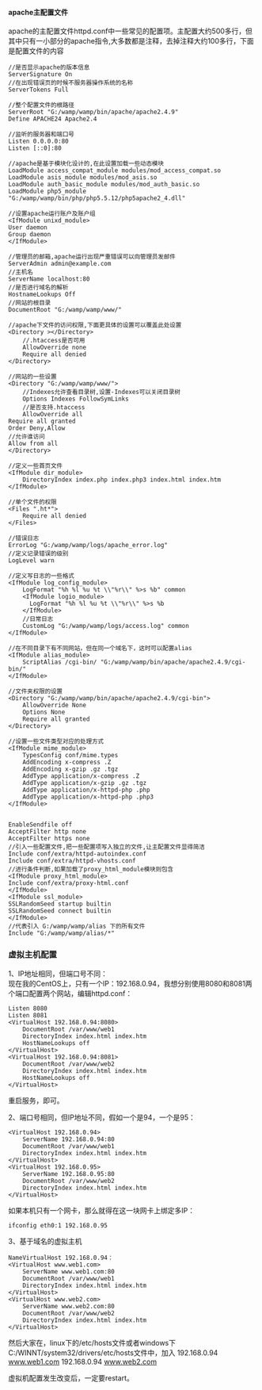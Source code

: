 #### apache主配置文件

apache的主配置文件httpd.conf中一些常见的配置项。主配置大约500多行，但其中只有一小部分的apache指令,大多数都是注释，去掉注释大约100多行，下面是配置文件的内容

    //是否显示apache的版本信息
    ServerSignature On
    //在出现错误页的时候不服务器操作系统的名称
    ServerTokens Full
    
    //整个配置文件的根路径
    ServerRoot "G:/wamp/wamp/bin/apache/apache2.4.9"
    Define APACHE24 Apache2.4
    
    //监听的服务器和端口号
    Listen 0.0.0.0:80
    Listen [::0]:80
    
    //apache是基于模块化设计的,在此设置加载一些动态模块
    LoadModule access_compat_module modules/mod_access_compat.so
    LoadModule asis_module modules/mod_asis.so
    LoadModule auth_basic_module modules/mod_auth_basic.so
    LoadModule php5_module "G:/wamp/wamp/bin/php/php5.5.12/php5apache2_4.dll"
    
    //设置apache运行账户及账户组
    <IfModule unixd_module>
    User daemon
    Group daemon
    </IfModule>
    
    //管理员的邮箱,apache运行出现严重错误可以向管理员发邮件
    ServerAdmin admin@example.com
    //主机名
    ServerName localhost:80
    //是否进行域名的解析
    HostnameLookups Off
    //网站的根目录
    DocumentRoot "G:/wamp/wamp/www/"
    
    //apache下文件的访问权限,下面更具体的设置可以覆盖此处设置
    <Directory ></Directory>
        //.htaccess是否可用
        AllowOverride none
        Require all denied
    </Directory>
    
    //网站的一些设置
    <Directory "G:/wamp/wamp/www/">
        //Indexes允许查看目录树,设置-Indexes可以关闭目录树
        Options Indexes FollowSymLinks
        //是否支持.htaccess
        AllowOverride all
    Require all granted
    Order Deny,Allow
    //允许谁访问 
    Allow from all 
    </Directory>
    
    //定义一些首页文件
    <IfModule dir_module>
        DirectoryIndex index.php index.php3 index.html index.htm
    </IfModule>
    
    //单个文件的权限
    <Files ".ht*">
        Require all denied
    </Files>
    
    //错误日志
    ErrorLog "G:/wamp/wamp/logs/apache_error.log"
    //定义记录错误的级别
    LogLevel warn
    
    //定义写日志的一些格式
    <IfModule log_config_module>
        LogFormat "%h %l %u %t \\"%r\\" %>s %b" common
        <IfModule logio_module>
          LogFormat "%h %l %u %t \\"%r\\" %>s %b
        </IfModule>
        //日常日志
        CustomLog "G:/wamp/wamp/logs/access.log" common
    </IfModule>
    
    //在不同目录下有不同网站，但在同一个域名下，这时可以配置alias
    <IfModule alias_module>
        ScriptAlias /cgi-bin/ "G:/wamp/wamp/bin/apache/apache2.4.9/cgi-bin/"
    </IfModule>
    
    //文件夹权限的设置
    <Directory "G:/wamp/wamp/bin/apache/apache2.4.9/cgi-bin">
        AllowOverride None
        Options None
        Require all granted
    </Directory>
    
    //设置一些文件类型对应的处理方式
    <IfModule mime_module>
        TypesConfig conf/mime.types
        AddEncoding x-compress .Z
        AddEncoding x-gzip .gz .tgz
        AddType application/x-compress .Z
        AddType application/x-gzip .gz .tgz
        AddType application/x-httpd-php .php
        AddType application/x-httpd-php .php3
    </IfModule>
    
    
    EnableSendfile off
    AcceptFilter http none
    AcceptFilter https none
    //引入一些配置文件,把一些配置项写入独立的文件,让主配置文件显得简洁
    Include conf/extra/httpd-autoindex.conf
    Include conf/extra/httpd-vhosts.conf
    //进行条件判断,如果加载了proxy_html_module模块则包含
    <IfModule proxy_html_module>
    Include conf/extra/proxy-html.conf
    </IfModule>
    <IfModule ssl_module>
    SSLRandomSeed startup builtin
    SSLRandomSeed connect builtin
    </IfModule>
    //代表引入 G:/wamp/wamp/alias 下的所有文件
    Include "G:/wamp/wamp/alias/*"

### 虚拟主机配置

1、IP地址相同，但端口号不同：  
现在我的CentOS上，只有一个IP：192.168.0.94，我想分别使用8080和8081两个端口配置两个网站，编辑httpd.conf：  

    Listen 8080  
    Listen 8081  
    <VirtualHost 192.168.0.94:8080>  
        DocumentRoot /var/www/web1  
        DirectoryIndex index.html index.htm  
        HostNameLookups off  
    </VirtualHost>  
    <VirtualHost 192.168.0.94:8081>  
        DocumentRoot /var/www/web2  
        DirectoryIndex index.html index.htm  
        HostNameLookups off  
    </VirtualHost>

重启服务，即可。

2、端口号相同，但IP地址不同，假如一个是94，一个是95：  

    <VirtualHost 192.168.0.94>  
        ServerName 192.168.0.94:80  
        DocumentRoot /var/www/web1  
        DirectoryIndex index.html index.htm   
    </VirtualHost>  
    <VirtualHost 192.168.0.95>  
        ServerName 192.168.0.95:80  
        DocumentRoot /var/www/web2  
        DirectoryIndex index.html index.htm 
    </VirtualHost>

如果本机只有一个网卡，那么就得在这一块网卡上绑定多IP：

    ifconfig eth0:1 192.168.0.95

3、基于域名的虚拟主机

    NameVirtualHost 192.168.0.94：  
    <VirtualHost www.web1.com>  
        ServerName www.web1.com:80  
        DocumentRoot /var/www/web1  
        DirectoryIndex index.html index.htm   
    </VirtualHost>  
    <VirtualHost www.web2.com>  
        ServerName www.web2.com:80  
        DocumentRoot /var/www/web2  
        DirectoryIndex index.html index.htm 
    </VirtualHost>

然后大家在，linux下的/etc/hosts文件或者windows下C:/WINNT/system32/drivers/etc/hosts文件中，加入 192.168.0.94 www.web1.com 192.168.0.94 www.web2.com

虚拟机配置发生改变后，一定要restart。